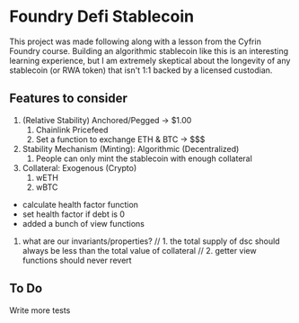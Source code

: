 # Foundry Defi Stablecoin

This project was made following along with a lesson from the Cyfrin Foundry course. Building an algorithmic stablecoin like this is an interesting learning experience, but I am extremely skeptical about the longevity of any stablecoin (or RWA token) that isn't 1:1 backed by a licensed custodian.

## Features to consider

1. (Relative Stability) Anchored/Pegged -> $1.00
   1. Chainlink Pricefeed
   2. Set a function to exchange ETH & BTC -> $$$
2. Stability Mechanism (Minting): Algorithmic (Decentralized)
   1. People can only mint the stablecoin with enough collateral
3. Collateral: Exogenous (Crypto)
   1. wETH
   2. wBTC

- calculate health factor function
- set health factor if debt is 0
- added a bunch of view functions

1. what are our invariants/properties?
   // 1. the total supply of dsc should always be less than the total value of collateral
   // 2. getter view functions should never revert

## To Do

Write more tests
